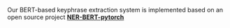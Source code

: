 ﻿Our BERT-based keyphrase extraction system is implemented based on an open source project **[NER-BERT-pytorch](https://github.com/lemonhu/NER-BERT-pytorch)**
